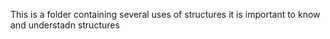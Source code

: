 This is a folder containing several uses of structures
it is important to know and understadn structures